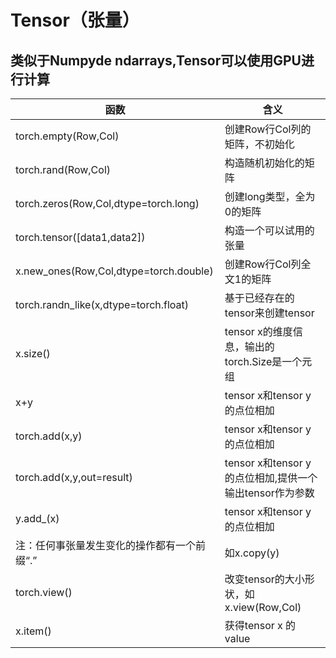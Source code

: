Tensor（张量）
=====
类似于Numpyde ndarrays,Tensor可以使用GPU进行计算
----
函数|含义
----|----
torch.empty(Row,Col)|创建Row行Col列的矩阵，不初始化
torch.rand(Row,Col)|构造随机初始化的矩阵
torch.zeros(Row,Col,dtype=torch.long)|创建long类型，全为0的矩阵
torch.tensor([data1,data2])|构造一个可以试用的张量
x.new_ones(Row,Col,dtype=torch.double)|创建Row行Col列全文1的矩阵
torch.randn_like(x,dtype=torch.float)|基于已经存在的tensor来创建tensor
x.size()|tensor x的维度信息，输出的torch.Size是一个元组
x+y|tensor x和tensor y的点位相加
torch.add(x,y)|tensor x和tensor y的点位相加
torch.add(x,y,out=result)|tensor x和tensor y的点位相加,提供一个输出tensor作为参数
y.add_(x)|tensor x和tensor y的点位相加
注：任何事张量发生变化的操作都有一个前缀“.”|如x.copy(y)
torch.view()|改变tensor的大小形状，如x.view(Row,Col)
x.item()|获得tensor x 的value
